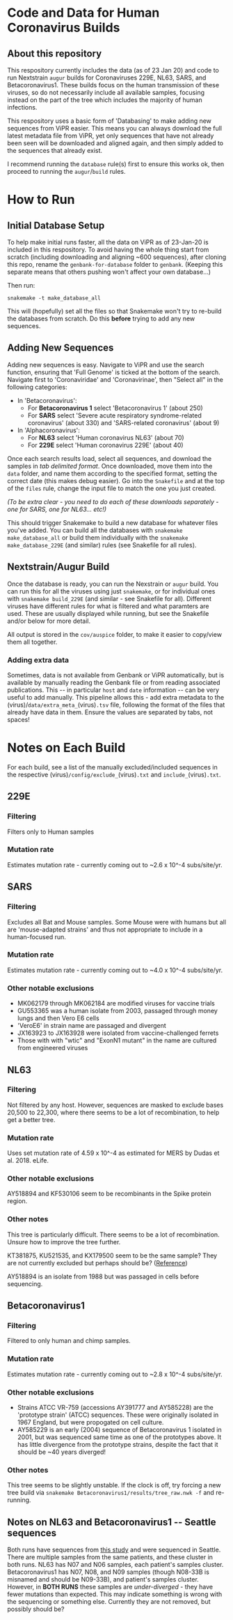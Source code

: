 # Code and Data for Human Coronavirus Builds

## About this repository

This respository currently includes the data (as of 23 Jan 20) and code to run Nextstrain `augur` builds for Coronaviruses 229E, NL63, SARS, and Betacoronavirus1. These builds focus on the human transmission of these viruses, so do not necessarily include all available samples, focusing instead on the part of the tree which includes the majority of human infections.

This respository uses a basic form of 'Databasing' to make adding new sequences from ViPR easier.
This means you can always download the full latest metadata file from ViPR, yet only sequences that have not already been seen will be downloaded and aligned again, and then simply added to the sequences that already exist.

I recommend running the `database` rule(s) first to ensure this works ok, then proceed to running the `augur`/`build` rules.

# How to Run

## Initial Database Setup
To help make initial runs faster, all the data on ViPR as of 23-Jan-20 is included in this respository. 
To avoid having the whole thing start from scratch (including downloading and aligning ~600 sequences), after cloning this repo, rename the `genbank-for-database` folder to `genbank`.
(Keeping this separate means that others pushing won't affect your own database...)

Then run:
```
snakemake -t make_database_all
```
This will (hopefully) set all the files so that Snakemake won't try to re-build the databases from scratch. 
Do this **before** trying to add any new sequences.

## Adding New Sequences
Adding new sequences is easy.
Navigate to ViPR and use the search function, ensuring that 'Full Genome' is ticked at the bottom of the search.
Navigate first to 'Coronaviridae' and 'Coronavirinae', then "Select all" in the following categories:
* In 'Betacoronavirus':
    * For **Betacoronavirus 1** select 'Betacoronavirus 1' (about 250)
    * For **SARS** select 'Severe acute respiratory syndrome-related coronavirus' (about 330) and 'SARS-related coronavirus' (about 9)
* In 'Alphacoronavirus':
    * For **NL63** select 'Human coronavirus NL63' (about 70)
    * For **229E** select 'Human coronavirus 229E' (about 40)

Once each search results load, select all sequences, and download the samples in *tab delimited format*.
Once downloaded, move them into the `data` folder, and name them according to the specified format, setting the correct date (this makes debug easier).
Go into the `Snakefile` and at the top of the `files` rule, change the input file to match the one you just created. 

_(To be extra clear - you need to do each of these downloads separately - one for SARS, one for NL63... etc!)_

This should trigger Snakemake to build a new database for whatever files you've added.
You can build all the databases with `snakemake make_database_all` or build them individually with the `snakemake make_database_229E` (and similar) rules (see Snakefile for all rules).

## Nextstrain/Augur Build
Once the database is ready, you can run the Nexstrain or `augur` build.
You can run this for all the viruses using just `snakemake`, or for individual ones with `snakemake build_229E` (and similar - see Snakefile for all).
Different viruses have different rules for what is filtered and what paramters are used.
These are usually displayed while running, but see the Snakefile and/or below for more detail.

All output is stored in the `cov/auspice` folder, to make it easier to copy/view them all together.

### Adding extra data
Sometimes, data is not available from Genbank or ViPR automatically, but is available by manually reading the Genbank file or from reading associated publications.
This -- in particular `host` and `date` information -- can be very useful to add manually.
This pipeline allows this - add extra metadata to the (virus)/`data/extra_meta_`(virus)`.tsv` file, following the format of the files that already have data in them.
Ensure the values are separated by tabs, not spaces!

# Notes on Each Build

For each build, see a list of the manually excluded/included sequences in the respective (virus)`/config/exclude_`(virus)`.txt` and `include_`(virus)`.txt`.

## 229E
### Filtering
Filters only to Human samples
### Mutation rate
Estimates mutation rate - currently coming out to ~2.6 x 10^-4 subs/site/yr.

## SARS
### Filtering
Excludes all Bat and Mouse samples. Some Mouse were with humans but all are 'mouse-adapted strains' and thus not appropriate to include in a human-focused run.
### Mutation rate
Estimates mutation rate - currently coming out to ~4.0 x 10^-4 subs/site/yr.
### Other notable exclusions
* MK062179 through MK062184 are modified viruses for vaccine trials
* GU553365 was a human isolate from 2003, passaged through money lungs and then Vero E6 cells
* 'VeroE6' in strain name are passaged and divergent
* JX163923 to JX163928 were isolated from vaccine-challenged ferrets
* Those with with "wtic" and "ExonN1 mutant" in the name are cultured from engineered viruses

## NL63
### Filtering
Not filtered by any host.
However, sequences are masked to exclude bases 20,500 to 22,300, where there seems to be a lot of recombination, to help get a better tree.
### Mutation rate
Uses set mutation rate of 4.59 x 10^-4 as estimated for MERS by Dudas et al. 2018. eLife.
### Other notable exclusions
AY518894 and KF530106 seem to be recombinants in the Spike protein region.
### Other notes
This tree is particularly difficult. There seems to be a lot of recombination.
Unsure how to improve the tree further.

KT381875, KU521535, and KX179500 seem to be the same sample? They are not currently excluded but perhaps should be? ([Reference](https://www.ncbi.nlm.nih.gov/pubmed/27799635))

AY518894 is an isolate from 1988 but was passaged in cells before sequencing.


## Betacoronavirus1
### Filtering
Filtered to only human and chimp samples.
### Mutation rate
Estimates mutation rate - currently coming out to ~2.8 x 10^-4 subs/site/yr.
### Other notable exclusions
* Strains ATCC VR-759 (accessions AY391777 and AY585228) are the 'prototype strain' (ATCC) sequences. These were originally isolated in 1967 England, but were propogated on cell culture.
* AY585229 is an early (2004) sequence of Betacoronavirus 1 isolated in 2001, but was sequenced same time as one of the prototypes above. It has little divergence from the prototype strains, despite the fact that it should be ~40 years diverged!
### Other notes
This tree seems to be slightly unstable. 
If the clock is off, try forcing a new tree build via `snakemake Betacoronavirus1/results/tree_raw.nwk -f` and re-running. 

## Notes on NL63 and Betacoronavirus1 -- Seattle sequences
Both runs have sequences from [this study](https://academic.oup.com/jid/article/216/2/203/3858443) and were sequenced in Seattle. 
There are multiple samples from the same patients, and these cluster in both runs.
NL63 has N07 and N06 samples, each patient's samples cluster.
Betacoronavirus1 has N07, N08, and N09 samples (though N08-33B is misnamed and should be N09-33B), and patient's samples cluster.
However, in **BOTH RUNS** these samples are *under-diverged* - they have fewer mutations than expected. 
This may indicate something is wrong with the sequencing or something else.
Currently they are not removed, but possibly should be?
